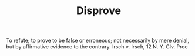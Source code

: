---
title: Disprove
letter: D
permalink: "/definitions/bld-disprove.html"
body: To refute; to prove to be false or erroneous; not necessarily by mere denial,
  but by affirmative evidence to the contrary. Irsch v. Irsch, 12 N. Y. Clv. Proc
published_at: '2018-07-07'
source: Black's Law Dictionary 2nd Ed (1910)
layout: post
---